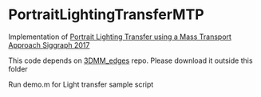 # PortraitLightingTransferMTP
Implementation of [Portrait Lighting Transfer using a Mass Transport Approach Siggraph 2017](http://www3.cs.stonybrook.edu/~cvl/content/portrait-relighting/prl.html)

This code depends on [3DMM_edges](https://github.com/AjayNandoriya/3DMM_edges) repo. Please download it outside this folder

Run demo.m for Light transfer sample script
